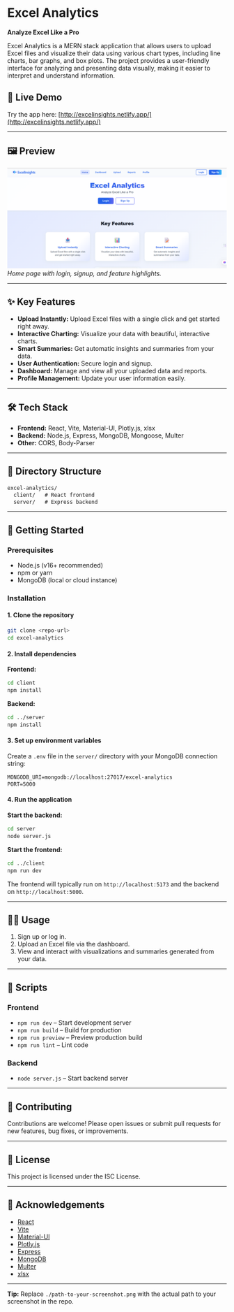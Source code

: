 # Excel Analytics

**Analyze Excel Like a Pro**

Excel Analytics is a MERN stack application that allows users to upload Excel files and visualize their data using various chart types, including line charts, bar graphs, and box plots. The project provides a user-friendly interface for analyzing and presenting data visually, making it easier to interpret and understand information.

## 🚀 Live Demo

Try the app here: [http://excelinsights.netlify.app/](http://excelinsights.netlify.app/)

---

## 🖼️ Preview

![Excel Analytics Screenshot](client/src/assets/Screenshot%202025-07-12%20234749.png)
*Home page with login, signup, and feature highlights.*

---

## ✨ Key Features

- **Upload Instantly:** Upload Excel files with a single click and get started right away.
- **Interactive Charting:** Visualize your data with beautiful, interactive charts.
- **Smart Summaries:** Get automatic insights and summaries from your data.
- **User Authentication:** Secure login and signup.
- **Dashboard:** Manage and view all your uploaded data and reports.
- **Profile Management:** Update your user information easily.

---

## 🛠️ Tech Stack

- **Frontend:** React, Vite, Material-UI, Plotly.js, xlsx
- **Backend:** Node.js, Express, MongoDB, Mongoose, Multer
- **Other:** CORS, Body-Parser

---

## 📁 Directory Structure

```
excel-analytics/
  client/   # React frontend
  server/   # Express backend
```

---

## 🚦 Getting Started

### Prerequisites

- Node.js (v16+ recommended)
- npm or yarn
- MongoDB (local or cloud instance)

### Installation

#### 1. Clone the repository

```bash
git clone <repo-url>
cd excel-analytics
```

#### 2. Install dependencies

**Frontend:**
```bash
cd client
npm install
```

**Backend:**
```bash
cd ../server
npm install
```

#### 3. Set up environment variables

Create a `.env` file in the `server/` directory with your MongoDB connection string:

```
MONGODB_URI=mongodb://localhost:27017/excel-analytics
PORT=5000
```

#### 4. Run the application

**Start the backend:**
```bash
cd server
node server.js
```

**Start the frontend:**
```bash
cd ../client
npm run dev
```

The frontend will typically run on `http://localhost:5173` and the backend on `http://localhost:5000`.

---

## 🧑‍💻 Usage

1. Sign up or log in.
2. Upload an Excel file via the dashboard.
3. View and interact with visualizations and summaries generated from your data.

---

## 📜 Scripts

### Frontend

- `npm run dev` – Start development server
- `npm run build` – Build for production
- `npm run preview` – Preview production build
- `npm run lint` – Lint code

### Backend

- `node server.js` – Start backend server

---

## 🤝 Contributing

Contributions are welcome! Please open issues or submit pull requests for new features, bug fixes, or improvements.

---

## 📝 License

This project is licensed under the ISC License.

---

## 🙏 Acknowledgements

- [React](https://react.dev/)
- [Vite](https://vitejs.dev/)
- [Material-UI](https://mui.com/)
- [Plotly.js](https://plotly.com/javascript/)
- [Express](https://expressjs.com/)
- [MongoDB](https://www.mongodb.com/)
- [Multer](https://github.com/expressjs/multer)
- [xlsx](https://github.com/SheetJS/sheetjs)

---

**Tip:** Replace `./path-to-your-screenshot.png` with the actual path to your screenshot in the repo.
